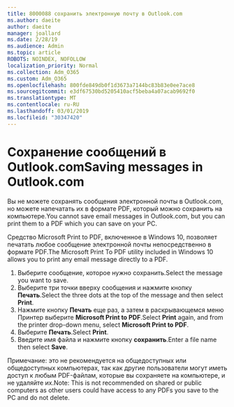 ```yaml
---
title: 8000088 сохранить электронную почту в Outlook.com
ms.author: daeite
author: daeite
manager: joallard
ms.date: 2/28/19
ms.audience: Admin
ms.topic: article
ROBOTS: NOINDEX, NOFOLLOW
localization_priority: Normal
ms.collection: Adm_O365
ms.custom: Adm_O365
ms.openlocfilehash: 800fde849db0f1d3673a7144bc83b83e0ee7ace8
ms.sourcegitcommit: e3df67530bd5205410acf5beba4a07acab9692f0
ms.translationtype: MT
ms.contentlocale: ru-RU
ms.lasthandoff: 03/01/2019
ms.locfileid: "30347420"
---
```

# <a name="saving-messages-in-outlookcom"></a><span data-ttu-id="d7548-102">Сохранение сообщений в Outlook.com</span><span class="sxs-lookup"><span data-stu-id="d7548-102">Saving messages in Outlook.com</span></span>

<span data-ttu-id="d7548-103">Вы не можете сохранять сообщения электронной почты в Outlook.com, но можете напечатать их в формате PDF, который можно сохранить на компьютере.</span><span class="sxs-lookup"><span data-stu-id="d7548-103">You cannot save email messages in Outlook.com, but you can print them to a PDF which you can save on your PC.</span></span>

<span data-ttu-id="d7548-104">Средство Microsoft Print to PDF, включенное в Windows 10, позволяет печатать любое сообщение электронной почты непосредственно в формате PDF.</span><span class="sxs-lookup"><span data-stu-id="d7548-104">The Microsoft Print To PDF utility included in Windows 10 allows you to print any email message directly to a PDF.</span></span>

1. <span data-ttu-id="d7548-105">Выберите сообщение, которое нужно сохранить.</span><span class="sxs-lookup"><span data-stu-id="d7548-105">Select the message you want to save.</span></span>
2. <span data-ttu-id="d7548-106">Выберите три точки вверху сообщения и нажмите кнопку **Печать**.</span><span class="sxs-lookup"><span data-stu-id="d7548-106">Select the three dots at the top of the message and then select **Print**.</span></span>
3. <span data-ttu-id="d7548-107">Нажмите кнопку **Печать** еще раз, а затем в раскрывающемся меню Принтер выберите **Microsoft Print to PDF**.</span><span class="sxs-lookup"><span data-stu-id="d7548-107">Select **Print** again, and from the printer drop-down menu, select **Microsoft Print to PDF**.</span></span>
4. <span data-ttu-id="d7548-108">Выберите **Печать**.</span><span class="sxs-lookup"><span data-stu-id="d7548-108">Select **Print**.</span></span>
5. <span data-ttu-id="d7548-109">Введите имя файла и нажмите кнопку **сохранить**.</span><span class="sxs-lookup"><span data-stu-id="d7548-109">Enter a file name then select **Save**.</span></span>

<span data-ttu-id="d7548-110">Примечание: это не рекомендуется на общедоступных или общедоступных компьютерах, так как другие пользователи могут иметь доступ к любым PDF-файлам, которые вы сохраняете на компьютере, и не удаляйте их.</span><span class="sxs-lookup"><span data-stu-id="d7548-110">Note: This is not recommended on shared or public computers as other users could have access to any PDFs you save to the PC and do not delete.</span></span>